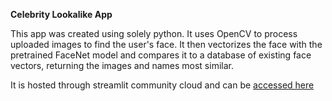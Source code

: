 **Celebrity Lookalike App**

This app was created using solely python. It uses OpenCV to process uploaded images to find the user's face.
It then vectorizes the face with the pretrained FaceNet model and compares it to a database of existing face vectors,
returning the images and names most similar.

It is hosted through streamlit community cloud and can be [accessed here](https://celeb-similarity.streamlit.app/)
